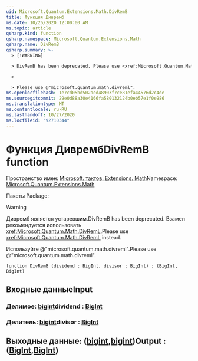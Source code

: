 ```yaml
---
uid: Microsoft.Quantum.Extensions.Math.DivRemB
title: Функция Дивремб
ms.date: 10/26/2020 12:00:00 AM
ms.topic: article
qsharp.kind: function
qsharp.namespace: Microsoft.Quantum.Extensions.Math
qsharp.name: DivRemB
qsharp.summary: >-
  > [!WARNING]

  > DivRemB has been deprecated. Please use <xref:Microsoft.Quantum.Math.DivRemL> instead.

  >

  > Please use @"microsoft.quantum.math.divreml".
ms.openlocfilehash: 1e7cd05bd502aed48903f7ce81efa44576d2c4de
ms.sourcegitcommit: 29e0d88a30e4166fa580132124b0eb57e1f0e986
ms.translationtype: MT
ms.contentlocale: ru-RU
ms.lasthandoff: 10/27/2020
ms.locfileid: "92710344"
---
```

# <a name="divremb-function"></a><span data-ttu-id="f9651-102">Функция Дивремб</span><span class="sxs-lookup"><span data-stu-id="f9651-102">DivRemB function</span></span>

<span data-ttu-id="f9651-103">Пространство имен: [Microsoft. тактов. Extensions. Math](xref:Microsoft.Quantum.Extensions.Math)</span><span class="sxs-lookup"><span data-stu-id="f9651-103">Namespace: [Microsoft.Quantum.Extensions.Math](xref:Microsoft.Quantum.Extensions.Math)</span></span>

<span data-ttu-id="f9651-104">Пакеты [](https://nuget.org/packages/)</span><span class="sxs-lookup"><span data-stu-id="f9651-104">Package: [](https://nuget.org/packages/)</span></span>


> [!WARNING]
> <span data-ttu-id="f9651-105">Дивремб является устаревшим.</span><span class="sxs-lookup"><span data-stu-id="f9651-105">DivRemB has been deprecated.</span></span> <span data-ttu-id="f9651-106">Взамен рекомендуется использовать <xref:Microsoft.Quantum.Math.DivRemL>.</span><span class="sxs-lookup"><span data-stu-id="f9651-106">Please use <xref:Microsoft.Quantum.Math.DivRemL> instead.</span></span>
>
> <span data-ttu-id="f9651-107">Используйте @"microsoft.quantum.math.divreml".</span><span class="sxs-lookup"><span data-stu-id="f9651-107">Please use @"microsoft.quantum.math.divreml".</span></span>



```qsharp
function DivRemB (dividend : BigInt, divisor : BigInt) : (BigInt, BigInt)
```


## <a name="input"></a><span data-ttu-id="f9651-108">Входные данные</span><span class="sxs-lookup"><span data-stu-id="f9651-108">Input</span></span>

### <a name="dividend--bigint"></a><span data-ttu-id="f9651-109">Делимое: [bigint](xref:microsoft.quantum.lang-ref.bigint)</span><span class="sxs-lookup"><span data-stu-id="f9651-109">dividend : [BigInt](xref:microsoft.quantum.lang-ref.bigint)</span></span>




### <a name="divisor--bigint"></a><span data-ttu-id="f9651-110">Делитель: [bigint](xref:microsoft.quantum.lang-ref.bigint)</span><span class="sxs-lookup"><span data-stu-id="f9651-110">divisor : [BigInt](xref:microsoft.quantum.lang-ref.bigint)</span></span>





## <a name="output--bigintbigint"></a><span data-ttu-id="f9651-111">Выходные данные: ([bigint](xref:microsoft.quantum.lang-ref.bigint),[bigint](xref:microsoft.quantum.lang-ref.bigint))</span><span class="sxs-lookup"><span data-stu-id="f9651-111">Output : ([BigInt](xref:microsoft.quantum.lang-ref.bigint),[BigInt](xref:microsoft.quantum.lang-ref.bigint))</span></span>

